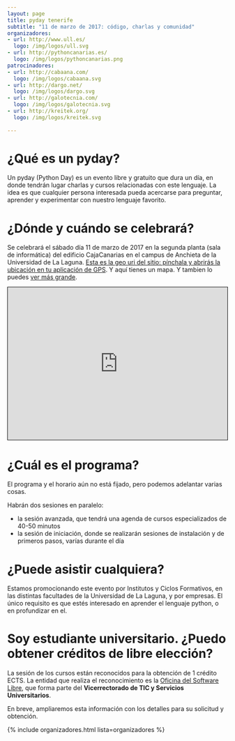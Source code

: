```yaml
---
layout: page
title: pyday tenerife
subtitle: "11 de marzo de 2017: código, charlas y comunidad"
organizadores:
- url: http://www.ull.es/
  logo: /img/logos/ull.svg
- url: http://pythoncanarias.es/
  logo: /img/logos/pythoncanarias.png
patrocinadores:
- url: http://cabaana.com/
  logo: /img/logos/cabaana.svg
- url: http://dargo.net/
  logo: /img/logos/dargo.svg
- url: http://galotecnia.com/
  logo: /img/logos/galotecnia.svg
- url: http://kreitek.org/
  logo: /img/logos/kreitek.svg
  
---
```


# ¿Qué es un pyday?

Un pyday (Python Day) es un evento libre y gratuito que dura un día, en donde
tendrán lugar charlas y cursos relacionadas con este lenguaje. La idea es que
cualquier persona interesada pueda acercarse para preguntar, aprender y
experimentar con nuestro lenguaje favorito.

# ¿Dónde y cuándo se celebrará?

Se celebrará el sábado día 11 de marzo de 2017 en la segunda planta (sala de
informática) del edificio CajaCanarias en el campus de Anchieta de la
Universidad de La Laguna. [Esta es la geo uri del sitio: pínchala y abrirás la
ubicación en tu aplicación de GPS](geo:28.48110,-16.32270?z=19). Y aquí tienes
un mapa. Y tambien lo puedes [ver más grande](http://www.openstreetmap.org/?mlat=28.48117&amp;mlon=-16.32274#map=19/28.48117/-16.32274&amp;layers=N).

<iframe width="100%" height="350" frameborder="0" scrolling="no" marginheight="0" marginwidth="0" src="http://www.openstreetmap.org/export/embed.html?bbox=-16.324329078197483%2C28.48029373939774%2C-16.32114797830582%2C28.48203835729741&amp;layer=mapnik&amp;marker=28.481166051950126%2C-16.322738528251648" style="border: 1px solid black"></iframe>


# ¿Cuál es el programa?

El programa y el horario aún no está fijado, pero podemos adelantar varias cosas.

Habrán dos sesiones en paralelo:

- la sesión avanzada, que tendrá una agenda de cursos especializados de 40-50 minutos
- la sesión de iniciación, donde se realizarán sesiones de instalación y de primeros pasos, varías durante el día

# ¿Puede asistir cualquiera?

Estamos promocionando este evento por Institutos y Ciclos Formativos, en las
distintas facultades de la Universidad de La Laguna, y por empresas. El único
requisito es que estés interesado en aprender el lenguaje python, o en
profundizar en el.

# Soy estudiante universitario. ¿Puedo obtener créditos de libre elección?

La sesión de los cursos están reconocidos para la obtención de 1 crédito ECTS.
La entidad que realiza el reconocimiento es la [Oficina del Software
Libre](http://www.osl.ull.es), que forma parte del **Vicerrectorado de TIC y
Servicios Universitarios**.

En breve, ampliaremos esta información con los detalles para su solicitud
y obtención.

{% include organizadores.html lista=organizadores %}

